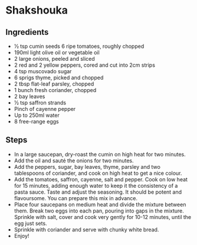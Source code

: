 # Shakshouka

## Ingredients 

- 1⁄2 tsp cumin seeds 6 ripe tomatoes, roughly chopped
- 190ml light olive oil or vegetable oil
- 2 large onions, peeled and sliced
- 2 red and 2 yellow peppers, cored and cut into 2cm strips
- 4 tsp muscovado sugar
- 6 sprigs thyme, picked and chopped 
- 2 tbsp flat-leaf parsley, chopped
- 1 bunch fresh coriander, chopped
- 2 bay leaves
- 1⁄2 tsp saffron strands
- Pinch of cayenne pepper
- Up to 250ml water
- 8 free-range eggs

## Steps
- In a large saucepan, dry-roast the cumin on high heat for two minutes.
- Add the oil and sauté the onions for two minutes.
- Add the peppers, sugar, bay leaves, thyme, parsley and two tablespoons of coriander, and cook on
high heat to get a nice colour.
- Add the tomatoes, saffron, cayenne, salt and pepper. Cook on low heat for 15 minutes, adding
enough water to keep it the consistency of a pasta sauce. Taste and adjust the seasoning. It
should be potent and flavoursome. You can prepare this mix in advance.
- Place four saucepans on medium heat and divide the mixture between them. Break two eggs into
each pan, pouring into gaps in the mixture. Sprinkle with salt, cover and cook very gently for
10-12 minutes, until the egg just sets.
- Sprinkle with coriander and serve with chunky white bread.
- Enjoy!
